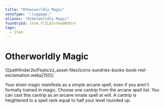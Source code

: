 ```yaml
---
title: "Otherworldly Magic"
noteType: ":luggage:"
aliases: "Otherworldly Magic"
foundryId: Item.fCZL0znYGw8ROUr4
tags:
  - Item
---
```


# Otherworldly Magic
![[pathfinder2e/Feats/zz_asset-files/icons-sundries-books-book-red-exclamation.webp|150]]

Your elven magic manifests as a simple arcane spell, even if you aren't formally trained in magic. Choose one cantrip from the arcane spell list. You can cast this cantrip as an arcane innate spell at will. A cantrip is heightened to a spell rank equal to half your level rounded up.
